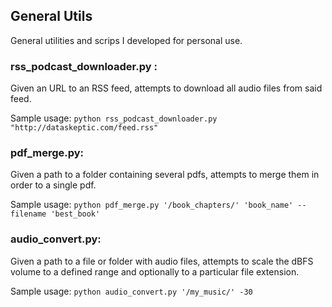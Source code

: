 ## General Utils
General utilities and scrips I developed for personal use. 

### rss_podcast_downloader.py : 
Given an URL to an RSS feed, attempts to download all audio files from said feed.

Sample usage: `python rss_podcast_downloader.py "http://dataskeptic.com/feed.rss"`

### pdf_merge.py:
Given a path to a folder containing several pdfs, attempts to merge them in order to a single pdf.

Sample usage: `python pdf_merge.py '/book_chapters/' 'book_name' --filename 'best_book'`

### audio_convert.py:
Given a path to a file or folder with audio files, attempts to scale the dBFS volume to a defined range and optionally to a particular file extension.

Sample usage: `python audio_convert.py '/my_music/' -30`